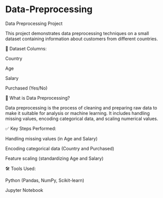 # Data-Preprocessing
Data Preprocessing Project

This project demonstrates data preprocessing techniques on a small dataset containing information about customers from different countries.

📁 Dataset Columns:

Country

Age

Salary

Purchased (Yes/No)


🔧 What is Data Preprocessing?

Data preprocessing is the process of cleaning and preparing raw data to make it suitable for analysis or machine learning. It includes handling missing values, encoding categorical data, and scaling numerical values.

✅ Key Steps Performed:

Handling missing values (in Age and Salary)

Encoding categorical data (Country and Purchased)

Feature scaling (standardizing Age and Salary)


🛠 Tools Used:

Python (Pandas, NumPy, Scikit-learn)

Jupyter Notebook
